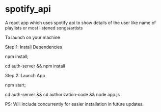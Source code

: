 # spotify_api
A react app which uses spotify api to show details of the user like name of playlists or most listened songs/artists

To launch on your machine

Step 1: Install Dependencies

npm install; 

cd auth-server && npm install

Step 2: Launch App

npm start; 

cd auth-server && cd authorization-code && node app.js

PS: Will include concurrently for easier installation in future updates.
